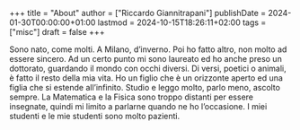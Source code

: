 +++
title = "About"
author = ["Riccardo Giannitrapani"]
publishDate = 2024-01-30T00:00:00+01:00
lastmod = 2024-10-15T18:26:11+02:00
tags = ["misc"]
draft = false
+++

Sono nato, come molti. A Milano, d’inverno. Poi ho fatto altro, non
molto ad essere sincero. Ad un certo punto mi sono laureato ed ho
anche preso un dottorato, guardando il mondo con occhi diversi. Di
versi, poetici o animali, è fatto il resto della mia vita. Ho un
figlio che è un orizzonte aperto ed una figlia che si estende
all’infinito. Studio e leggo molto, parlo meno, ascolto sempre. La
Matematica e la Fisica sono troppo distanti per essere insegnate,
quindi mi limito a parlarne quando ne ho l’occasione. I miei
studenti e le mie studenti sono molto pazienti.
